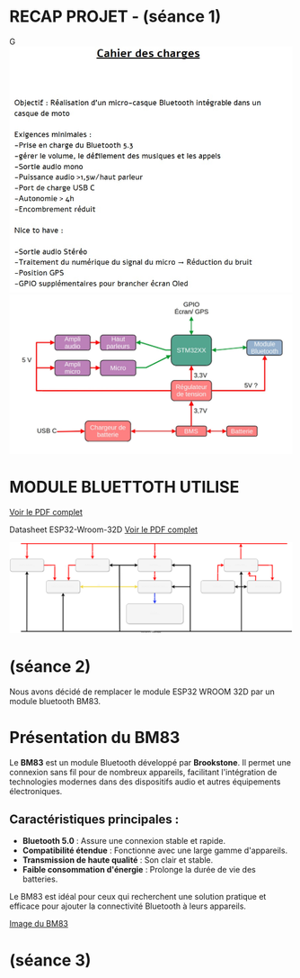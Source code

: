 # RECAP PROJET - (séance 1)
G
![Image Locale](./1c1d48df-bb2b-4b2b-a17f-867f8af69538.jpg)
![Image Locale](./290b2b35-19e2-4a9d-beeb-5aeede579c5a.jpg)


# MODULE BLUETTOTH UTILISE
[Voir le PDF complet](https://www.micros.com.pl/mediaserver/RF_2611011024000_0002.pdf)

 Datasheet ESP32-Wroom-32D
 [Voir le PDF complet](https://www.espressif.com/sites/default/files/documentation/esp32-wroom-32d_esp32-wroom-32u_datasheet_en.pdf)
 

 ![Diagram](diagramme_intercom.svg)

# (séance 2)

Nous avons décidé de remplacer le module ESP32 WROOM 32D par un module bluetooth BM83.

# Présentation du BM83

Le **BM83** est un module Bluetooth développé par **Brookstone**. Il permet une connexion sans fil pour de nombreux appareils, facilitant l'intégration de technologies modernes dans des dispositifs audio et autres équipements électroniques.

## Caractéristiques principales :
- **Bluetooth 5.0** : Assure une connexion stable et rapide.
- **Compatibilité étendue** : Fonctionne avec une large gamme d'appareils.
- **Transmission de haute qualité** : Son clair et stable.
- **Faible consommation d'énergie** : Prolonge la durée de vie des batteries.

Le BM83 est idéal pour ceux qui recherchent une solution pratique et efficace pour ajouter la connectivité Bluetooth à leurs appareils.

[Image du BM83](BM83SM1-00AA.jpg)

# (séance 3)




